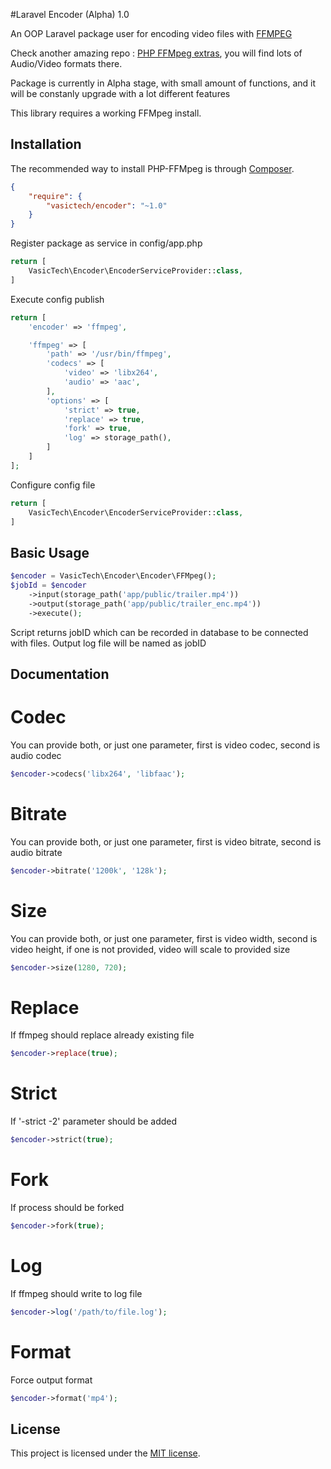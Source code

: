#Laravel Encoder (Alpha) 1.0

An OOP Laravel package user for encoding video files with [FFMPEG](https://www.ffmpeg.org/)

Check another amazing repo : [PHP FFMpeg extras](https://github.com/alchemy-fr/PHP-FFMpeg-Extras), you will find lots of Audio/Video formats there.

Package is currently in Alpha stage, with small amount of functions, and it will be constanly upgrade with a lot different features

This library requires a working FFMpeg install.

## Installation

The recommended way to install PHP-FFMpeg is through [Composer](https://getcomposer.org).

```json
{
    "require": {
        "vasictech/encoder": "~1.0"
    }
}
```

Register package as service in config/app.php

```php
return [
    VasicTech\Encoder\EncoderServiceProvider::class,
]
```

Execute config publish

```php
return [
    'encoder' => 'ffmpeg',

    'ffmpeg' => [
        'path' => '/usr/bin/ffmpeg',
        'codecs' => [
            'video' => 'libx264',
            'audio' => 'aac',
        ],
        'options' => [
            'strict' => true,
            'replace' => true,
            'fork' => true,
            'log' => storage_path(),
        ]
    ]
];
```

Configure config file

```php
return [
    VasicTech\Encoder\EncoderServiceProvider::class,
]
```

## Basic Usage

```php
$encoder = VasicTech\Encoder\Encoder\FFMpeg();
$jobId = $encoder
    ->input(storage_path('app/public/trailer.mp4'))
    ->output(storage_path('app/public/trailer_enc.mp4'))
    ->execute();
```

Script returns jobID which can be recorded in database to be connected with files. Output log file will be named as jobID

## Documentation


# Codec
You can provide both, or just one parameter, first is video codec, second is audio codec

```php
$encoder->codecs('libx264', 'libfaac');
```

# Bitrate
You can provide both, or just one parameter, first is video bitrate, second is audio bitrate

```php
$encoder->bitrate('1200k', '128k');
```

# Size
You can provide both, or just one parameter, first is video width, second is video height, if one is not provided, video will scale to provided size

```php
$encoder->size(1280, 720);
```

# Replace
If ffmpeg should replace already existing file

```php
$encoder->replace(true);
```

# Strict
If '-strict -2' parameter should be added

```php
$encoder->strict(true);
```

# Fork
If process should be forked

```php
$encoder->fork(true);
```

# Log
If ffmpeg should write to log file

```php
$encoder->log('/path/to/file.log');
```

# Format
Force output format

```php
$encoder->format('mp4');
```

## License

This project is licensed under the [MIT license](http://opensource.org/licenses/MIT).
